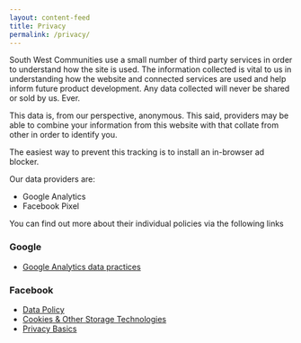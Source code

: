```yaml
---
layout: content-feed
title: Privacy
permalink: /privacy/
---
```

<div class="container">
  <p></p>
  <p>South West Communities use a small number of third party services in order to understand how the site is used. The information collected is vital to us in understanding how the website and connected services are used and help inform future product development. Any data collected will never be shared or sold by us. Ever.</p>
  <p>This data is, from our perspective, anonymous. This said, providers may be able to combine your information from this website with that collate from other in order to identify you.</p>
  <p>The easiest way to prevent this tracking is to install an in-browser ad blocker.</p>
  <p>Our data providers are:</p>
  <ul>
    <li>Google Analytics</li>
    <li>Facebook Pixel</li>
  </ul>
  <p>You can find out more about their individual policies via the following links</p>
  <h3>Google</h3>
  <ul>
    <li><a href="https://support.google.com/analytics/answer/6004245">Google Analytics data practices</a></li>
  </ul>
  <h3>Facebook</h3>
  <ul>
    <li><a href="https://www.facebook.com/about/privacy/">Data Policy</a></li>
    <li><a href="https://www.facebook.com/policies/cookies/">Cookies &amp; Other Storage Technologies</a></li>
    <li><a href="https://www.facebook.com/about/basics/">Privacy Basics</a></li>
  </ul>
</div>
